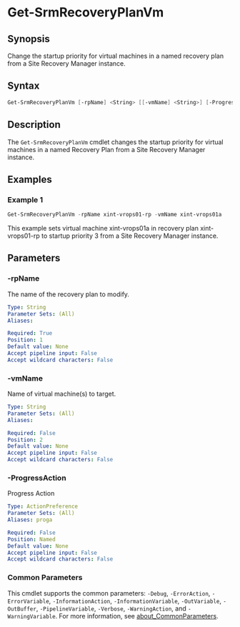 # Get-SrmRecoveryPlanVm

## Synopsis

Change the startup priority for virtual machines in a named recovery plan from a Site Recovery Manager instance.

## Syntax

```powershell
Get-SrmRecoveryPlanVm [-rpName] <String> [[-vmName] <String>] [-ProgressAction <ActionPreference>] [<CommonParameters>]
```

## Description

The `Get-SrmRecoveryPlanVm` cmdlet changes the startup priority for virtual machines in a named Recovery Plan from a Site Recovery Manager instance.

## Examples

### Example 1

```powershell
Get-SrmRecoveryPlanVm -rpName xint-vrops01-rp -vmName xint-vrops01a
```

This example sets virtual machine xint-vrops01a in recovery plan xint-vrops01-rp to startup priority 3 from a Site Recovery Manager instance.

## Parameters

### -rpName

The name of the recovery plan to modify.

```yaml
Type: String
Parameter Sets: (All)
Aliases:

Required: True
Position: 1
Default value: None
Accept pipeline input: False
Accept wildcard characters: False
```

### -vmName

Name of virtual machine(s) to target.

```yaml
Type: String
Parameter Sets: (All)
Aliases:

Required: False
Position: 2
Default value: None
Accept pipeline input: False
Accept wildcard characters: False
```

### -ProgressAction

Progress Action

```yaml
Type: ActionPreference
Parameter Sets: (All)
Aliases: proga

Required: False
Position: Named
Default value: None
Accept pipeline input: False
Accept wildcard characters: False
```

### Common Parameters

This cmdlet supports the common parameters: `-Debug`, `-ErrorAction`, `-ErrorVariable`, `-InformationAction`, `-InformationVariable`, `-OutVariable`, `-OutBuffer`, `-PipelineVariable`, `-Verbose`, `-WarningAction`, and `-WarningVariable`. For more information, see [about_CommonParameters](http://go.microsoft.com/fwlink/?LinkID=113216).

